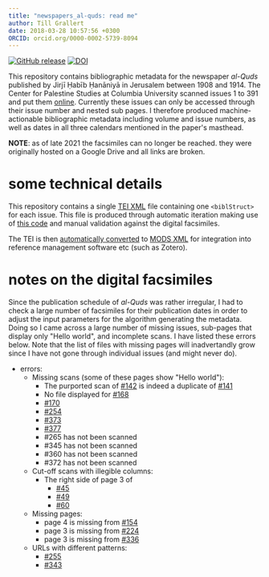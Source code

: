 ```yaml
---
title: "newspapers_al-quds: read me"
author: Till Grallert
date: 2018-03-28 10:57:56 +0300
ORCID: orcid.org/0000-0002-5739-8094
---
```


[![GitHub release](https://img.shields.io/github/release/openarabicpe/newspaper_al-quds.svg?maxAge=2592000)](https://github.com/openarabicpe/newspaper_al-quds/releases)
[![DOI](https://zenodo.org/badge/91387012.svg)](https://zenodo.org/badge/latestdoi/91387012)

This repository contains bibliographic metadata for the newspaper *al-Quds* published by Jirjī Ḥabīb Ḥanāniyā in Jerusalem between 1908 and 1914. The Center for Palestine Studies at Columbia University scanned issues 1 to 391 and put them [online](http://palestine.mei.columbia.edu/alquds-issues/2017/3/9/al-quds). Currently these issues can only be accessed through their issue number and nested sub pages. I therefore produced machine-actionable bibliographic metadata including volume and issue numbers, as well as dates in all three calendars mentioned in the paper's masthead.

**NOTE**: as of late 2021 the facsimiles can no longer be reached. they were originally hosted on a Google Drive and all links are broken.

# some technical details

This repository contains a single [TEI XML][source] file containing one `<biblStruct>` for each issue. This file is produced through automatic iteration making use of [this code](https://www.github.com/OpenArabicPE/generate_metadata-through-iteration) and manual validation against the digital facsimiles.

The TEI is then [automatically converted](https://www.github.com/OpenArabicPE/convert_tei-to-mods) to [MODS XML][mods] for integration into reference management software etc (such as Zotero).

# notes on the digital facsimiles

Since the publication schedule of *al-Quds* was rather irregular, I had to check a large number of facsimiles for their publication dates in order to adjust the input parameters for the algorithm generating the metadata. Doing so I came across a large number of missing issues, sub-pages that display only "Hello world", and incomplete scans. I have listed these errors below. Note that the list of files with missing pages will inadvertandly grow since I have not gone through individual issues (and might never do).

- errors:
    - Missing scans (some of these pages show "Hello world"):
        + The purported scan of [#142](http://www.palestine.mei.columbia.edu/alquds-issues/2017/2/21/issue-142) is indeed a duplicate of [#141](http://www.palestine.mei.columbia.edu/alquds-issues/2017/2/21/issue-141)
        + No file displayed for [#168](http://www.palestine.mei.columbia.edu/alquds-issues/2017/2/21/issue-168)
        + [#170](http://www.palestine.mei.columbia.edu/alquds-issues/2017/2/21/issue-170)
        + [#254](http://www.palestine.mei.columbia.edu/alquds-issues/2017/2/23/issue-254)
        + [#373](http://www.palestine.mei.columbia.edu/alquds-issues/2017/2/23/issue-373)
        + [#377](http://www.palestine.mei.columbia.edu/alquds-issues/2017/2/23/issue-377)
        + #265 has not been scanned
        + #345 has not been scanned
        + #360 has not been scanned
        + #372 has not been scanned
    - Cut-off scans with illegible columns:
        + The right side of page 3 of 
           * [#45](http://www.palestine.mei.columbia.edu/alquds-issues/2017/2/21/issue-45)
           * [#49](http://www.palestine.mei.columbia.edu/alquds-issues/2017/2/21/issue-49)
           * [#60](http://www.palestine.mei.columbia.edu/alquds-issues/2017/2/21/issue-60)
    - Missing pages: 
        + page 4 is missing from [#154](http://www.palestine.mei.columbia.edu/alquds-issues/2017/2/21/issue-154)
        + page 3 is missing from [#224](http://www.palestine.mei.columbia.edu/alquds-issues/2017/2/23/issue-224)
        + page 3 is missing from [#336](http://www.palestine.mei.columbia.edu/alquds-issues/2017/2/23/issue-336)
    - URLs with different patterns:
        + [#255](http://www.palestine.mei.columbia.edu/alquds-issues/2017/2/23/isu-255)
        + [#343]()


[source]: metadata/al-quds.TEIP5.xml
[mods]: metadata/al-quds.MODS.xml
